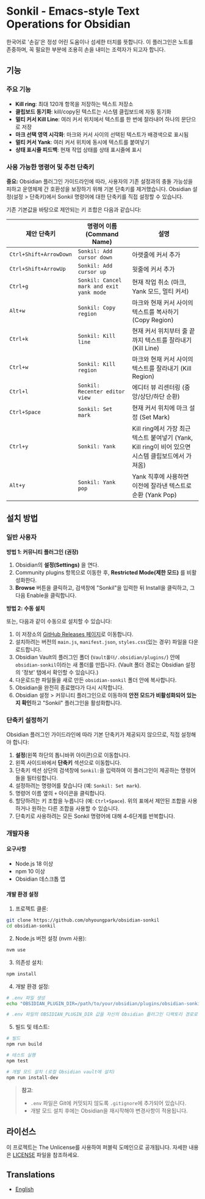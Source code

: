 # Sonkil - Emacs-style Text Operations for Obsidian

한국어로 '손길'은 정성 어린 도움이나 섬세한 터치를 뜻합니다.
이 플러그인은 노트를 존중하며, 꼭 필요한 부분에 조용히 손을 내미는 조력자가 되고자 합니다.

## 기능

### 주요 기능

- **Kill ring**: 최대 120개 항목을 저장하는 텍스트 저장소
- **클립보드 동기화**: kill/copy된 텍스트는 시스템 클립보드에 자동 동기화
- **멀티 커서 Kill Line**: 여러 커서 위치에서 텍스트를 한 번에 잘라내어 하나의 문단으로 저장
- **마크 선택 영역 시각화**: 마크와 커서 사이의 선택된 텍스트가 배경색으로 표시됨
- **멀티 커서 Yank**: 여러 커서 위치에 동시에 텍스트를 붙여넣기
- **상태 표시줄 피드백**: 현재 작업 상태를 상태 표시줄에 표시

### 사용 가능한 명령어 및 추천 단축키

**중요:** Obsidian 플러그인 가이드라인에 따라, 사용자의 기존 설정과의 충돌 가능성을 피하고 운영체제 간 호환성을 보장하기 위해 기본 단축키를 제거했습니다. Obsidian 설정(설정 > 단축키)에서 Sonkil 명령어에 대한 단축키를 직접 설정할 수 있습니다.

기존 기본값을 바탕으로 제안되는 키 조합은 다음과 같습니다:

| 제안 단축키          | 명령어 이름 (Command Name)             | 설명                                                                                               |
| ---------------------- | -------------------------------------- | -------------------------------------------------------------------------------------------------- |
| `Ctrl+Shift+ArrowDown` | `Sonkil: Add cursor down`              | 아랫줄에 커서 추가                                                                               |
| `Ctrl+Shift+ArrowUp`   | `Sonkil: Add cursor up`                | 윗줄에 커서 추가                                                                                 |
| `Ctrl+g`               | `Sonkil: Cancel mark and exit yank mode` | 현재 작업 취소 (마크, Yank 모드, 멀티 커서)                                                        |
| `Alt+w`                | `Sonkil: Copy region`                  | 마크와 현재 커서 사이의 텍스트를 복사하기 (Copy Region)                                            |
| `Ctrl+k`               | `Sonkil: Kill line`                    | 현재 커서 위치부터 줄 끝까지 텍스트를 잘라내기 (Kill Line)                                         |
| `Ctrl+w`               | `Sonkil: Kill region`                  | 마크와 현재 커서 사이의 텍스트를 잘라내기 (Kill Region)                                            |
| `Ctrl+l`               | `Sonkil: Recenter editor view`         | 에디터 뷰 리센터링 (중앙/상단/하단 순환)                                                           |
| `Ctrl+Space`           | `Sonkil: Set mark`                     | 현재 커서 위치에 마크 설정 (Set Mark)                                                              |
| `Ctrl+y`               | `Sonkil: Yank`                         | Kill ring에서 가장 최근 텍스트 붙여넣기 (Yank, Kill ring이 비어 있으면 시스템 클립보드에서 가져옴) |
| `Alt+y`                | `Sonkil: Yank pop`                     | Yank 직후에 사용하면 이전에 잘라낸 텍스트로 순환 (Yank Pop)                                        |

## 설치 방법

### 일반 사용자

**방법 1: 커뮤니티 플러그인 (권장)**

1. Obsidian의 **설정(Settings)** 을 연다.
2. Community plugins 항목으로 이동한 후, **Restricted Mode(제한 모드)** 를 비활성화한다.
3. **Browse** 버튼을 클릭하고, 검색창에 "Sonkil"을 입력한 뒤 Install을 클릭하고, 그 다음 Enable을 클릭합니다.

**방법 2: 수동 설치**

또는, 다음과 같이 수동으로 설치할 수 있습니다:

1.  이 저장소의 [GitHub Releases 페이지](https://github.com/ohyoungpark/obsidian-sonkil/releases)로 이동합니다.
2.  설치하려는 버전의 `main.js`, `manifest.json`, `styles.css`(있는 경우) 파일을 다운로드합니다.
3.  Obsidian Vault의 플러그인 폴더 (`Vault폴더/.obsidian/plugins/`) 안에 `obsidian-sonkil`이라는 새 폴더를 만듭니다. (Vault 폴더 경로는 Obsidian 설정의 '정보' 탭에서 확인할 수 있습니다.)
4.  다운로드한 파일들을 새로 만든 `obsidian-sonkil` 폴더 안에 복사합니다.
5.  Obsidian을 완전히 종료했다가 다시 시작합니다.
6.  Obsidian 설정 > 커뮤니티 플러그인으로 이동하여 **안전 모드가 비활성화되어 있는지 확인**하고 "Sonkil" 플러그인을 활성화합니다.

### 단축키 설정하기

Obsidian 플러그인 가이드라인에 따라 기본 단축키가 제공되지 않으므로, 직접 설정해야 합니다:

1.  **설정**(왼쪽 하단의 톱니바퀴 아이콘)으로 이동합니다.
2.  왼쪽 사이드바에서 **단축키** 섹션으로 이동합니다.
3.  단축키 섹션 상단의 검색창에 `Sonkil:`을 입력하여 이 플러그인이 제공하는 명령어들을 필터링합니다.
4.  설정하려는 명령어를 찾습니다 (예: `Sonkil: Set mark`).
5.  명령어 이름 옆의 `+` 아이콘을 클릭합니다.
6.  할당하려는 키 조합을 누릅니다 (예: `Ctrl+Space`). 위의 표에서 제안된 조합을 사용하거나 원하는 다른 조합을 사용할 수 있습니다.
7.  단축키로 사용하려는 모든 Sonkil 명령어에 대해 4-6단계를 반복합니다.

### 개발자용

#### 요구사항

- Node.js 18 이상
- npm 10 이상
- Obsidian 데스크톱 앱

#### 개발 환경 설정

1. 프로젝트 클론:

```bash
git clone https://github.com/ohyoungpark/obsidian-sonkil
cd obsidian-sonkil
```

2. Node.js 버전 설정 (nvm 사용):

```bash
nvm use
```

3. 의존성 설치:

```bash
npm install
```

4. 개발 환경 설정:

```bash
# .env 파일 생성
echo "OBSIDIAN_PLUGIN_DIR=/path/to/your/obsidian/plugins/obsidian-sonkil" > .env

# .env 파일의 OBSIDIAN_PLUGIN_DIR 값을 자신의 Obsidian 플러그인 디렉토리 경로로 수정
```

5. 빌드 및 테스트:

```bash
# 빌드
npm run build

# 테스트 실행
npm test

# 개발 모드 설치 (로컬 Obsidian vault에 설치)
npm run install-dev
```

> **참고**:
>
> - `.env` 파일은 Git에 커밋되지 않도록 `.gitignore`에 추가되어 있습니다.
> - 개발 모드 설치 후에는 Obsidian을 재시작해야 변경사항이 적용됩니다.

## 라이선스

이 프로젝트는 The Unlicense를 사용하여 퍼블릭 도메인으로 공개됩니다. 자세한 내용은 [LICENSE](LICENSE) 파일을 참조하세요.

## Translations

- [English](README.md)
